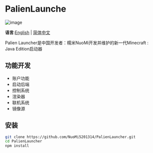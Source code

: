 # PalienLaunche
![image](https://github.com/user-attachments/assets/deaf6a57-b6f2-49c5-b65a-af62509882ea)

**语言**:[English](README.md) | [简体中文](README_zh-CN.md) 

Palien Launcher是中国开发者：糯米NuoMi开发并维护的新一代Minecraft : Java Edition启动器

## 功能开发

- 账户功能
- 启动后端
- 控制系统
- 渲染器
- 联机系统
- 镜像源
  
## 安装

```bash
git clone https://github.com/NuoMi5201314/PalienLauncher.git
cd PalienLauncher
npm install
